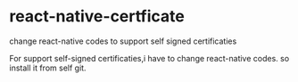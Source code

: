 # react-native-certficate
change  react-native codes to support self signed certificaties


For support self-signed certificaties,i have to change react-native codes. so install it from self git.
